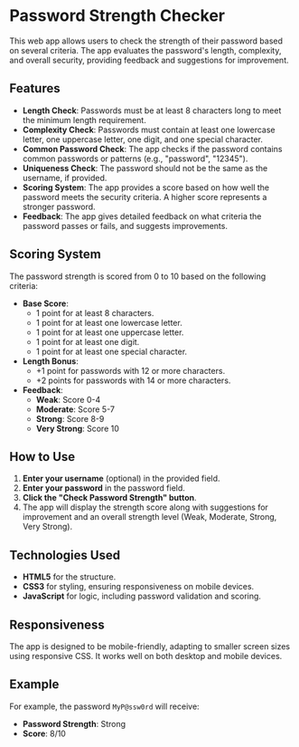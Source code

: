 # Password Strength Checker

This web app allows users to check the strength of their password based on several criteria. The app evaluates the password's length, complexity, and overall security, providing feedback and suggestions for improvement.

## Features

- **Length Check**: Passwords must be at least 8 characters long to meet the minimum length requirement.
- **Complexity Check**: Passwords must contain at least one lowercase letter, one uppercase letter, one digit, and one special character.
- **Common Password Check**: The app checks if the password contains common passwords or patterns (e.g., "password", "12345").
- **Uniqueness Check**: The password should not be the same as the username, if provided.
- **Scoring System**: The app provides a score based on how well the password meets the security criteria. A higher score represents a stronger password.
- **Feedback**: The app gives detailed feedback on what criteria the password passes or fails, and suggests improvements.

## Scoring System

The password strength is scored from 0 to 10 based on the following criteria:

- **Base Score**: 
  - 1 point for at least 8 characters.
  - 1 point for at least one lowercase letter.
  - 1 point for at least one uppercase letter.
  - 1 point for at least one digit.
  - 1 point for at least one special character.
- **Length Bonus**: 
  - +1 point for passwords with 12 or more characters.
  - +2 points for passwords with 14 or more characters.
- **Feedback**:
  - **Weak**: Score 0-4
  - **Moderate**: Score 5-7
  - **Strong**: Score 8-9
  - **Very Strong**: Score 10

## How to Use

1. **Enter your username** (optional) in the provided field.
2. **Enter your password** in the password field.
3. **Click the "Check Password Strength" button**.
4. The app will display the strength score along with suggestions for improvement and an overall strength level (Weak, Moderate, Strong, Very Strong).

## Technologies Used

- **HTML5** for the structure.
- **CSS3** for styling, ensuring responsiveness on mobile devices.
- **JavaScript** for logic, including password validation and scoring.

## Responsiveness

The app is designed to be mobile-friendly, adapting to smaller screen sizes using responsive CSS. It works well on both desktop and mobile devices.

## Example

For example, the password `MyP@ssw0rd` will receive:

- **Password Strength**: Strong
- **Score**: 8/10
